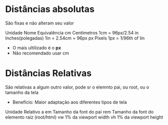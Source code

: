 # Distâncias absolutas <length>

São fixas e não alteram seu valor

Unidade     Nome                   Equivalência
cm          Centímetros            1cm = 96px/2.54
in          Inches(polegadas)      1in = 2.54cm = 96px
px          Pixels                 1px = 1/96th of lin

* O mais ultilizado é o **px**
* Não recomendado usar cm

# Distâncias Relativas

São relativas a algum outro valor, pode sr o elemnto pai, ou root, ou o tamanho da tela

* Benefício: Maior adaptação aos diferentes tipos de tela

Unidade       Relativo a
em            Tamanho da font do pai
rem           Tamanho da font do elemento raiz (root/html)
vw            1% da viewport width
vh            1% da viewport height